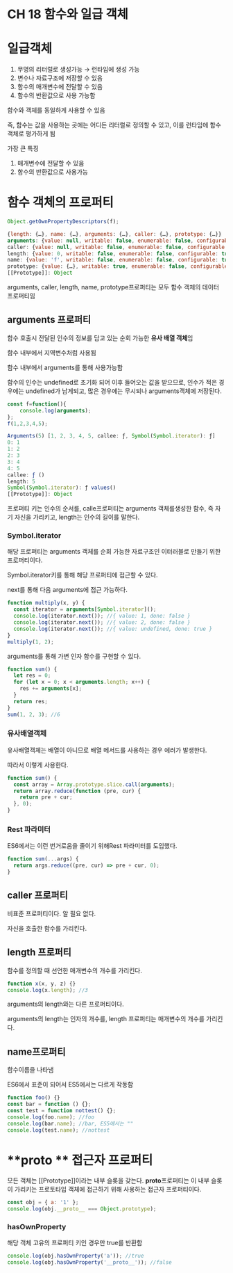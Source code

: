 # CH 18 함수와 일급 객체

# 일급객체

1. 무명의 리터럴로 생성가능 → 런타임에 생성 가능
2. 변수나 자료구조에 저장할 수 있음
3. 함수의 매개변수에 전달할 수 있음
4. 함수의 반환값으로 사용 가능함

함수와 객체를 동일하게 사용할 수 있음

즉, 함수는 값을 사용하는 곳에는 어디든 리터럴로 정의할 수 있고, 이를 런타임에 함수객체로 평가하게 됨

가장 큰 특징

1. 매개변수에 전달할 수 있음
2. 함수의 반환값으로 사용가능

# 함수 객체의 프로퍼티

```jsx
Object.getOwnPropertyDescriptors(f);

{length: {…}, name: {…}, arguments: {…}, caller: {…}, prototype: {…}}
arguments: {value: null, writable: false, enumerable: false, configurable: false}
caller: {value: null, writable: false, enumerable: false, configurable: false}
length: {value: 0, writable: false, enumerable: false, configurable: true}
name: {value: 'f', writable: false, enumerable: false, configurable: true}
prototype: {value: {…}, writable: true, enumerable: false, configurable: false}
[[Prototype]]: Object
```

arguments, caller, length, name, prototype프로퍼티는 모두 함수 객체의 데이터 프로퍼티임

## arguments 프로퍼티

함수 호출시 전달된 인수의 정보를 담고 있는 순회 가능한 **유사 배열 객체**임

함수 내부에서 지역변수처럼 사용됨

함수 내부에서 arguments를 통해 사용가능함

함수의 인수는 undefined로 초기화 되어 이후 들어오는 값을 받으므로, 인수가 적은 경우에는 undefined가 남게되고, 많은 경우에는 무시되나 arguments객체에 저장된다.

```jsx
const f=function(){
    console.log(arguments);
};
f(1,2,3,4,5);

Arguments(5) [1, 2, 3, 4, 5, callee: ƒ, Symbol(Symbol.iterator): ƒ]
0: 1
1: 2
2: 3
3: 4
4: 5
callee: ƒ ()
length: 5
Symbol(Symbol.iterator): ƒ values()
[[Prototype]]: Object
```

프로퍼티 키는 인수의 순서를, calle프로퍼티는 arguments 객체를생성한 함수, 즉 자기 자신을 가리키고, length는 인수의 길이를 말한다.

### Symbol.iterator

해당 프로퍼티는 arguments 객체를 순회 가능한 자료구조인 이터러블로 만들기 위한 프로퍼티이다.

Symbol.iterator키를 통해 해당 프로퍼티에 접근할 수 있다.

next를 통해 다음 arguments에 접근 가능하다.

```jsx
function multiply(x, y) {
  const iterator = arguments[Symbol.iterator]();
  console.log(iterator.next()); //{ value: 1, done: false }
  console.log(iterator.next()); //{ value: 2, done: false }
  console.log(iterator.next()); //{ value: undefined, done: true }
}
multiply(1, 2);
```

arguments를 통해 가변 인자 함수를 구현할 수 있다.

```jsx
function sum() {
  let res = 0;
  for (let x = 0; x < arguments.length; x++) {
    res += arguments[x];
  }
  return res;
}
sum(1, 2, 3); //6
```

### 유사배열객체

유사배열객체는 배열이 아니므로 배열 메서드를 사용하는 경우 에러가 발생한다.

따라서 이렇게 사용한다.

```jsx
function sum() {
  const array = Array.prototype.slice.call(arguments);
  return array.reduce(function (pre, cur) {
    return pre + cur;
  }, 0);
}
```

### Rest 파라미터

ES6에서는 이런 번거로움을 줄이기 위해Rest 파라미터를 도입했다.

```jsx
function sum(...args) {
  return args.reduce((pre, cur) => pre + cur, 0);
}
```

## caller 프로퍼티

비표준 프로퍼티이다. 알 필요 없다.

자신을 호출한 함수를 가리킨다.

## length 프로퍼티

함수를 정의할 때 선언한 매개변수의 개수를 가리킨다.

```jsx
function x(x, y, z) {}
console.log(x.length); //3
```

arguments의 length와는 다른 프로퍼티이다.

arguments의 length는 인자의 개수를, length 프로퍼티는 매개변수의 개수를 가리킨다.

## name프로퍼티

함수이름을 나타냄

ES6에서 표준이 되어서 ES5에서는 다르게 작동함

```jsx
function foo() {}
const bar = function () {};
const test = function nottest() {};
console.log(foo.name); //foo
console.log(bar.name); //bar, ES5에서는 ""
console.log(test.name); //nottest
```

# **proto ** 접근자 프로퍼티

모든 객체는 [[Prototype]]이라는 내부 슬롯을 갖는다. **proto**프로퍼티는 이 내부 슬롯이 가리키는 프로토타입 객체에 접근하기 위해 사용하는 접근자 프로퍼티이다.

```jsx
const obj = { a: '1' };
console.log(obj.__proto__ === Object.prototype);
```

### hasOwnProperty

해당 객체 고유의 프로퍼티 키인 경우만 true를 반환함

```jsx
console.log(obj.hasOwnProperty('a')); //true
console.log(obj.hasOwnProperty('__proto__')); //false
```
